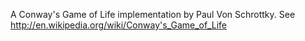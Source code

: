 A Conway's Game of Life implementation by Paul Von Schrottky.
See http://en.wikipedia.org/wiki/Conway's_Game_of_Life
